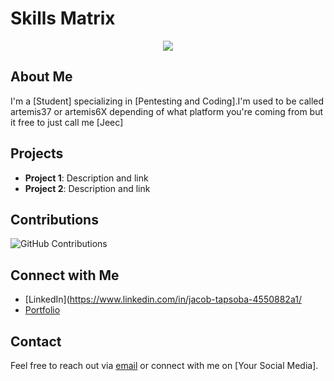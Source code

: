 
# Skills Matrix
<p align="center">
  <img src="https://raw.githubusercontent.com/Artemisxxx37/Artemisxxx37/main/svg/skill_matrix.svg">
</p>

## About Me
I'm a [Student] specializing in [Pentesting and Coding].I'm used to be called artemis37 or artemis6X depending of what platform you're coming from but it free to just call me [Jeec]

## Projects
- **Project 1**: Description and link
- **Project 2**: Description and link

## Contributions
![GitHub Contributions](URL_OF_YOUR_CONTRIBUTIONS_IMAGE)

## Connect with Me
- [LinkedIn](https://www.linkedin.com/in/jacob-tapsoba-4550882a1/
- [Portfolio](https://chess-2d.vercel.app/)

## Contact
Feel free to reach out via  [email](artemis37hacker1@gmail.com) or connect with me on [Your Social Media].




